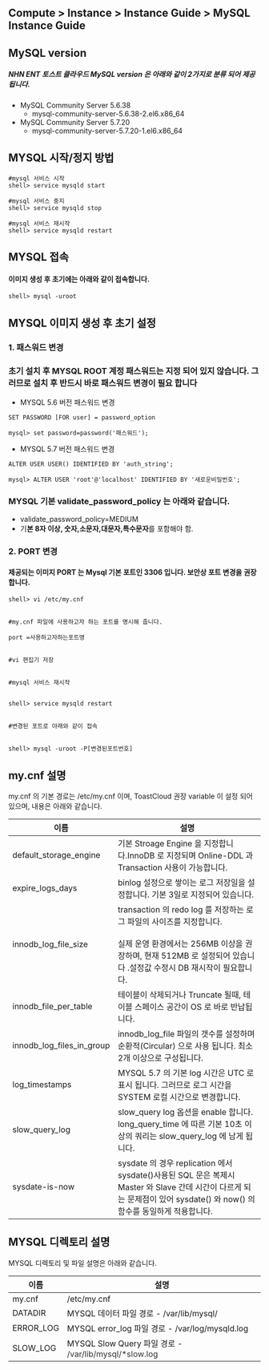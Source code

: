 ## Compute > Instance > Instance Guide > MySQL Instance Guide
## MySQL version

##### NHN ENT 토스트 클라우드 MySQL version 은 아래와 같이 2가지로 분류 되어 제공 됩니다.

* MySQL Community Server 5.6.38
    * mysql-community-server-5.6.38-2.el6.x86_64
* MySQL Community Server 5.7.20
    * mysql-community-server-5.7.20-1.el6.x86_64

## MYSQL 시작/정지 방법

```
#mysql 서비스 시작
shell> service mysqld start

#mysql 서비스 중지
shell> service mysqld stop

#mysql 서비스 재시작
shell> service mysqld restart
```

## MYSQL 접속

#### 이미지 생성 후 초기에는 아래와 같이 접속합니다.

```
shell> mysql -uroot
```

## MYSQL 이미지 생성 후 초기 설정

### 1\. 패스워드 변경

### 초기 설치 후 MYSQL ROOT 계정 패스워드는 지정 되어 있지 않습니다. 그러므로 설치 후 반드시 바로 패스워드 변경이 필요 합니다

* MYSQL 5.6 버전 패스워드 변경

```
SET PASSWORD [FOR user] = password_option

mysql> set password=password('패스워드');
```

* MYSQL 5.7 버전 패스워드 변경

```
ALTER USER USER() IDENTIFIED BY 'auth_string';

mysql> ALTER USER 'root'@'localhost' IDENTIFIED BY '새로운비밀번호';
```

### MYSQL 기본 validate\_password\_policy 는 아래와 같습니다\.

* validate\_password\_policy=MEDIUM
* 기**본 8자 이상, 숫자,소문자,대문자,특수문자**를 포함해야 함.

### 2\. PORT 변경

#### 제공되는 이미지 PORT 는 Mysql 기본 포트인 3306 입니다. 보안상 포트 변경을 권장 합니다.

```
shell> vi /etc/my.cnf


#my.cnf 파일에 사용하고자 하는 포트를 명시해 줍니다. 

port =사용하고자하는포트명


#vi 편집기 저장


#mysql 서비스 재시작


shell> service mysqld restart


#변경된 포트로 아래와 같이 접속


shell> mysql -uroot -P[변경된포트번호]
```

## my.cnf 설명

my.cnf 의 기본 경로는 /etc/my.cnf 이며, ToastCloud 권장 variable 이 설정 되어 있으며, 내용은 아래와 같습니다.

| 이름 | 설명 |
| --- | --- |
| default\_storage\_engine | 기본 Stroage Engine 을 지정합니다.InnoDB 로 지정되며  Online-DDL 과 Transaction 사용이 가능합니다. |
| expire\_logs\_days | binlog 설정으로 쌓이는 로그 저장일을 설정합니다. 기본 3일로 지정되어 있습니다. |
| innodb\_log\_file\_size | transaction 의 redo log 를 저장하는 로그 파일의 사이즈를 지정합니다. <br><br>실제 운영 환경에서는 256MB 이상을 권장하며, 현재 512MB 로 설정되어 있습니다 .설정값 수정시 DB 재시작이 필요합니다. |
| innodb\_file\_per\_table | 테이블이 삭제되거나 Truncate 될때, 테이블 스페이스 공간이 OS 로 바로 반납됩니다. |
| innodb\_log\_files\_in\_group | innodb\_log\_file 파일의 갯수를 설정하며 순환적\(Circular\) 으로 사용 됩니다\. 최소 2개 이상으로 구성됩니다\. |
| log_timestamps | MYSQL 5.7 의 기본  log 시간은  UTC 로 표시 됩니다. 그러므로 로그 시간을 SYSTEM 로컬 시간으로 변경합니다. |
| slow\_query\_log | slow\_query log 옵션을 enable 합니다\. long\_query\_time 에 따른 기본 10초 이상의 쿼리는 slow\_query\_log 에 남게 됩니다\. |
| sysdate-is-now | sysdate 의 경우 replication 에서 sysdate()사용된 SQL 문은 복제시 Master 와 Slave 간데 시간이 다르게 되는 문제점이 있어 sysdate() 와 now() 의 함수를 동일하게 적용합니다. |

## MYSQL 디렉토리 설명

MYSQL 디렉토리 및 파일 설명은 아래와 같습니다.

| 이름 | 설명 |
| --- | --- |
| my.cnf | /etc/my.cnf |
| DATADIR | MYSQL 데이터 파일 경로  - /var/lib/mysql/ |
| ERROR_LOG | MYSQL error_log 파일 경로  - /var/log/mysqld.log |
| SLOW_LOG | MYSQL Slow Query 파일 경로 -  <span style="color:#333333">/var/lib/mysql/*slow.log</span> |
